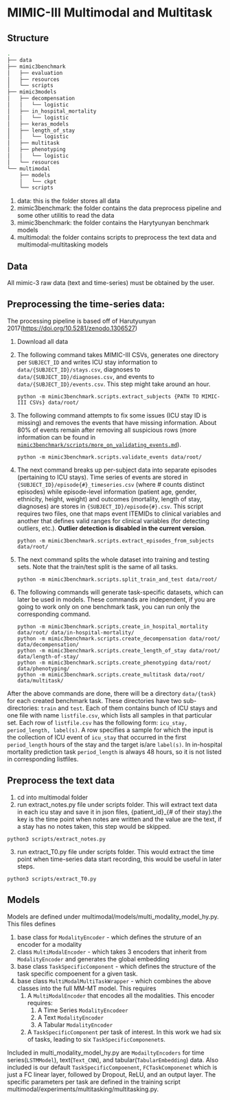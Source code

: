 MIMIC-III Multimodal and Multitask
=========================


## Structure
```bash
.
├── data
├── mimic3benchmark
│   ├── evaluation
│   ├── resources
│   └── scripts
├── mimic3models
│   ├── decompensation
│   │   └── logistic
│   ├── in_hospital_mortality
│   │   └── logistic    
│   ├── keras_models
│   ├── length_of_stay
│   │   └── logistic
│   ├── multitask
│   ├── phenotyping
│   │   └── logistic
│   └── resources
└── multimodal
    ├── models
    │   └── ckpt
    └── scripts
```

1. data: this is the folder stores all data
2. mimic3benchmark: the folder contains the data preprocess pipeline and some other utilitis to read the data
3. mimic3benchmark: the folder contains the Harytyunyan benchmark models
4. multimodal: the folder contains scripts to preprocess the text data and multimodal-multitasking models



## Data
All mimic-3 raw data (text and time-series) must be obtained by the user.

## Preprocessing the time-series data:
The processing pipeline is based off of Harutyunyan 2017(https://doi.org/10.5281/zenodo.1306527)
1. Download all data

2. The following command takes MIMIC-III CSVs, generates one directory per `SUBJECT_ID` and writes ICU stay information to `data/{SUBJECT_ID}/stays.csv`, diagnoses to `data/{SUBJECT_ID}/diagnoses.csv`, and events to `data/{SUBJECT_ID}/events.csv`. This step might take around an hour.

       python -m mimic3benchmark.scripts.extract_subjects {PATH TO MIMIC-III CSVs} data/root/

3. The following command attempts to fix some issues (ICU stay ID is missing) and removes the events that have missing information. About 80% of events remain after removing all suspicious rows (more information can be found in [`mimic3benchmark/scripts/more_on_validating_events.md`](mimic3benchmark/scripts/more_on_validating_events.md)).

       python -m mimic3benchmark.scripts.validate_events data/root/

4. The next command breaks up per-subject data into separate episodes (pertaining to ICU stays). Time series of events are stored in ```{SUBJECT_ID}/episode{#}_timeseries.csv``` (where # counts distinct episodes) while episode-level information (patient age, gender, ethnicity, height, weight) and outcomes (mortality, length of stay, diagnoses) are stores in ```{SUBJECT_ID}/episode{#}.csv```. This script requires two files, one that maps event ITEMIDs to clinical variables and another that defines valid ranges for clinical variables (for detecting outliers, etc.). **Outlier detection is disabled in the current version**.

       python -m mimic3benchmark.scripts.extract_episodes_from_subjects data/root/

5. The next command splits the whole dataset into training and testing sets. Note that the train/test split is the same of all tasks.

       python -m mimic3benchmark.scripts.split_train_and_test data/root/
	
6. The following commands will generate task-specific datasets, which can later be used in models. These commands are independent, if you are going to work only on one benchmark task, you can run only the corresponding command.

       python -m mimic3benchmark.scripts.create_in_hospital_mortality data/root/ data/in-hospital-mortality/
       python -m mimic3benchmark.scripts.create_decompensation data/root/ data/decompensation/
       python -m mimic3benchmark.scripts.create_length_of_stay data/root/ data/length-of-stay/
       python -m mimic3benchmark.scripts.create_phenotyping data/root/ data/phenotyping/
       python -m mimic3benchmark.scripts.create_multitask data/root/ data/multitask/

After the above commands are done, there will be a directory `data/{task}` for each created benchmark task.
These directories have two sub-directories: `train` and `test`.
Each of them contains bunch of ICU stays and one file with name `listfile.csv`, which lists all samples in that particular set.
Each row of `listfile.csv` has the following form: `icu_stay, period_length, label(s)`.
A row specifies a sample for which the input is the collection of ICU event of `icu_stay` that occurred in the first `period_length` hours of the stay and the target is/are `label(s)`.
In in-hospital mortality prediction task `period_length` is always 48 hours, so it is not listed in corresponding listfiles.

## Preprocess the text data

1. cd into multimodal folder
2. run extract_notes.py file under scripts folder. This will extract text data in each icu stay and save it in json files, {patient_id}_{# of their stay}.the key is the time point when notes are written and the value are the text, if a stay has no notes  taken, this step would be skipped.
```shell
python3 scripts/extract_notes.py 
```

3. run extract_T0.py file under scripts folder. This would extract the time point when time-series data start recording, this would be useful in later steps.
```shell
python3 scripts/extract_T0.py 
```

## Models
Models are defined under multimodal/models/multi_modality_model_hy.py. This files defines 
1. base class for `ModalityEncoder` - which defines the struture of an encoder for a modality
2. class `MultiModalEncoder` - which takes 3 encoders that inherit from `ModalityEncoder` and generates the global embedding
3. base class `TaskSpecificComponent` - which defines the structure of the task specific compoenent for a given task.
4. base class `MultiModalMultiTaskWrapper` - which combines the above classes into the full MM-MT model. This requires
   1. A `MultiModalEncoder` that encodes all the modalities. This encoder requires:
      1. A Time Series `ModalityEncodeer`
      2. A Text `ModalityEncoder`
      3. A Tabular `ModalityEncoder`
   2. A `TaskSpecificComponent` per task of interest. In this work we had six of tasks, leading to six `TaskSpecificComponenet`s.

Included in multi_modality_model_hy.py are `ModailtyEncoders` for time series(`LSTMModel`), text(`Text_CNN`), and tabular(`TabularEmbedding`) data.
Also included is our default `TaskSpecificCompoenent`, `FCTaskComponenet` which is just a FC linear layer, followed by Dropout, ReLU, and an output layer. The specific parameters per task are defined in the training script multimodal/experiments/multitasking/multitasking.py.





       


